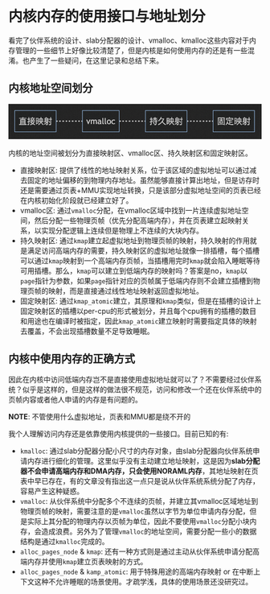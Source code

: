 # 内核内存的使用接口与地址划分

看完了伙伴系统的设计、slab分配器的设计、vmalloc、kmalloc这些内容对于内存管理的一些细节上好像比较清楚了，但是内核是如何使用内存的还是有一些混淆。也产生了一些疑问，在这里记录和总结下来。

## 内核地址空间划分

![Alt text](../imgs/image-12.png)

内核的地址空间被划分为直接映射区、vmalloc区、持久映射区和固定映射区。

- 直接映射区: 提供了线性的地址映射关系，位于该区域的虚拟地址可以通过减去固定的地址偏移的到物理内存地址。虽然能够直接计算出地址，但是访存时还是需要通过页表+MMU实现地址转换，只是该部分虚拟地址空间的页表已经在内核初始化阶段就已经建立好了。
- vmalloc区: 通过`vmalloc`分配，在vmalloc区域中找到一片连续虚拟地址空间，然后分配一些物理页帧（优先分配高端内存），并在页表建立起映射关系，以实现分配逻辑上连续但是物理上不连续的大块内存。
- 持久映射区: 通过`kmap`建立起虚拟地址到物理页帧的映射，持久映射的作用就是满足访问高端内存的需要，持久映射区的虚拟地址就像一排插槽，每个插槽可以通过`kmap`映射到一个高端内存页帧，当插槽用完时`kmap`就会陷入睡眠等待可用插槽。那么，`kmap`可以建立到低端内存的映射吗？答案是no，`kmap`以`page`指针为参数，如果`page`指针对应的页帧属于低端内存则不会建立插槽到物理页帧的映射，而是直接通过线性地址映射返回虚拟地址。
- 固定映射区: 通过`kmap_atomic`建立，其原理和`kmap`类似，但是在插槽的设计上固定映射区的插槽以per-cpu的形式被划分，并且每个cpu拥有的插槽的数目和用途也在编译时被指定，因此`kmap_atomic`建立映射时需要指定具体的映射去覆盖，不会出现插槽数量不足导致睡眠。

## 内核中使用内存的正确方式

因此在内核中访问低端内存岂不是直接使用虚拟地址就可以了？不需要经过伙伴系统？似乎是这样的，但是这样的做法很不规范，访问和修改一个还在伙伴系统中的页帧内容或者他人申请的内存是有问题的。

**NOTE**: 不管使用什么虚拟地址，页表和MMU都是绕不开的

我个人理解访问内存还是依靠使用内核提供的一些接口。目前已知的有:

- `kmalloc`: 通过slab分配器分配小尺寸的内存对象，由slab分配器向伙伴系统申请内存进行细化的管理。这里似乎没有主动建立地址映射，这是因为**slab分配器不会申请高端内存和DMA内存，只会使用NORAML内存**，其地址映射在页表中早已存在，有的文章没有指出这一点只是说从伙伴系统系统分配了内存，容易产生这种疑惑。
- `vmalloc`: 从伙伴系统中分配多个不连续的页帧，并建立其vmalloc区域地址到物理页帧的映射，需要注意的是`vmalloc`虽然以字节为单位申请内存分配，但是实际上其分配的物理内存以页帧为单位，因此不要使用`vmalloc`分配小块内存，会造成浪费。另外为了管理`vmalloc`的地址空间，需要分配一些小的数据结构是通过`kmalloc`完成的。
- `alloc_pages_node` & `kmap`: 还有一种方式则是通过主动从伙伴系统申请分配高端内存并使用`kmap`建立页表映射的方式。
- `alloc_pages_node` & `kamp_atomic`: 用于特殊用途的高端内存映射 or 在中断上下文这种不允许睡眠的场景使用。才疏学浅，具体的使用场景还没研究过。
